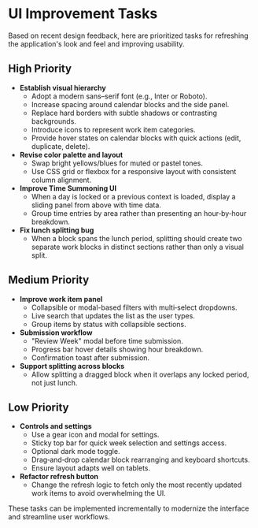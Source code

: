 # UI Improvement Tasks

Based on recent design feedback, here are prioritized tasks for refreshing the application's look and feel and improving usability.

## High Priority
- **Establish visual hierarchy**
  - Adopt a modern sans–serif font (e.g., Inter or Roboto).
  - Increase spacing around calendar blocks and the side panel.
  - Replace hard borders with subtle shadows or contrasting backgrounds.
  - Introduce icons to represent work item categories.
  - Provide hover states on calendar blocks with quick actions (edit, duplicate, delete).
- **Revise color palette and layout**
  - Swap bright yellows/blues for muted or pastel tones.
  - Use CSS grid or flexbox for a responsive layout with consistent column alignment.
- **Improve Time Summoning UI**
  - When a day is locked or a previous context is loaded, display a sliding panel from above with time data.
  - Group time entries by area rather than presenting an hour‑by‑hour breakdown.
- **Fix lunch splitting bug**
  - When a block spans the lunch period, splitting should create two separate work blocks in distinct sections rather than only a visual split.

## Medium Priority
- **Improve work item panel**
  - Collapsible or modal-based filters with multi‑select dropdowns.
  - Live search that updates the list as the user types.
  - Group items by status with collapsible sections.
- **Submission workflow**
  - "Review Week" modal before time submission.
  - Progress bar hover details showing hour breakdown.
  - Confirmation toast after submission.
- **Support splitting across blocks**
  - Allow splitting a dragged block when it overlaps any locked period, not just lunch.

## Low Priority
- **Controls and settings**
  - Use a gear icon and modal for settings.
  - Sticky top bar for quick week selection and settings access.
  - Optional dark mode toggle.
  - Drag‑and‑drop calendar block rearranging and keyboard shortcuts.
  - Ensure layout adapts well on tablets.
- **Refactor refresh button**
  - Change the refresh logic to fetch only the most recently updated work items to avoid overwhelming the UI.

These tasks can be implemented incrementally to modernize the interface and streamline user workflows.
